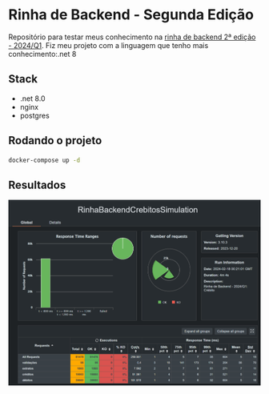 
# Rinha de Backend - Segunda Edição

Repositório para testar meus conhecimento na [rinha de backend 2ª edição - 2024/Q1](https://github.com/zanfranceschi/rinha-de-backend-2024-q1).
Fiz meu projeto com a linguagem que tenho mais conhecimento:.net 8

## Stack

- .net 8.0
- nginx
- postgres

## Rodando o projeto

```bash
docker-compose up -d
```

## Resultados

![Resultados do gatling](docs/gatling-20240217.png)

